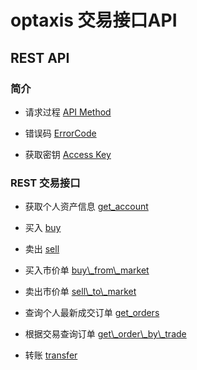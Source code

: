 # optaxis 交易接口API

## REST API

### 简介

- 请求过程 [API Method](api_method.md)

- 错误码 [ErrorCode](error.md)

- 获取密钥 [Access Key](key.md)

### REST 交易接口

- 获取个人资产信息 [get_account](get_account.md)

- 买入 [buy](buy.md)

- 卖出 [sell](sell.md)

- 买入市价单 [buy\\_from\\_market](buy_market.md)

- 卖出市价单 [sell\\_to\\_market](sell_market.md)

- 查询个人最新成交订单 [get_orders](get_orders.md)

- 根据交易查询订单 [get\\_order\\_by\\_trade](get_order_by_trade.md)

- 转账 [transfer](transfer.md)
